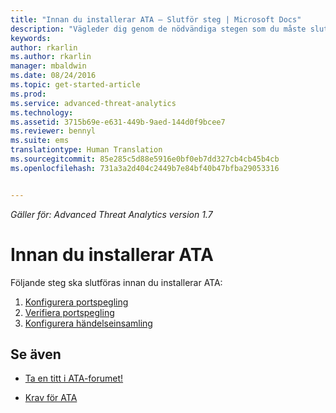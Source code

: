 ```yaml
---
title: "Innan du installerar ATA – Slutför steg | Microsoft Docs"
description: "Vägleder dig genom de nödvändiga stegen som du måste slutföra före ATA-distribution."
keywords: 
author: rkarlin
ms.author: rkarlin
manager: mbaldwin
ms.date: 08/24/2016
ms.topic: get-started-article
ms.prod: 
ms.service: advanced-threat-analytics
ms.technology: 
ms.assetid: 3715b69e-e631-449b-9aed-144d0f9bcee7
ms.reviewer: bennyl
ms.suite: ems
translationtype: Human Translation
ms.sourcegitcommit: 85e285c5d88e5916e0bf0eb7dd327cb4cb45b4cb
ms.openlocfilehash: 731a3a2d404c2449b7e84bf40b47bfba29053316


---
```


*Gäller för: Advanced Threat Analytics version 1.7*



# <a name="before-you-install-ata"></a>Innan du installerar ATA

Följande steg ska slutföras innan du installerar ATA:

1. [Konfigurera portspegling](configure-port-mirroring.md)
2. [Verifiera portspegling](validate-port-mirroring.md)
3. [Konfigurera händelseinsamling](configure-event-collection.md)



## <a name="see-also"></a>Se även

- [Ta en titt i ATA-forumet!](https://social.technet.microsoft.com/Forums/security/home?forum=mata)

- [Krav för ATA](/advanced-threat-analytics/plan-design/ata-prerequisites)




<!--HONumber=Jan17_HO1-->


